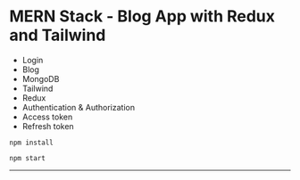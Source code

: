 # MERN Stack - Blog App with Redux and Tailwind

- Login
- Blog
- MongoDB
- Tailwind
- Redux
- Authentication & Authorization
- Access token
- Refresh token

```TS
npm install
```

```TS
npm start
```

---
